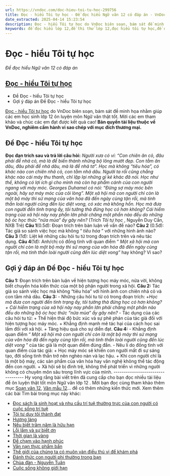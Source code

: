 ```yaml
---
url: https://vndoc.com/doc-hieu-toi-tu-hoc-299756
title: Đọc - hiểu Tôi tự học - Đề đọc hiểu Ngữ văn 12 có đáp án - VnDoc.com
date_extracted: 2025-04-14 15:23:54
description: Đọc - hiểu Tôi tự học do VnDoc biên soạn, bám sát đề minh họa nhằm giúp các em học sinh lớp 12 ôn luyện môn Ngữ văn thật tốt.
keywords: đề đọc hiểu lớp 12,đề thi thử lớp 12,đọc hiểu tôi tự học,đề đọc hiểu thi thpt quốc gia,đọc hiểu lớp 12,đề đọc hiểu văn bản,đề đọc hiểu mới nhất,đọc hiểu nghị luận xã hội,đề đọc hiểu ngữ văn 12,đề đọc hiểu ngữ văn thpt quốc gia
---
```


# Đọc - hiểu Tôi tự học
 _Đề đọc hiểu Ngữ văn 12 có đáp án_
## [**Đọc - hiểu Tôi tự học**](<https://vndoc.com/doc-hieu-toi-tu-hoc-299756>)
  * Đề Đọc - hiểu Tôi tự học
  * Gợi ý đáp án Đề Đọc - hiểu Tôi tự học

[Đọc - hiểu Tôi tự học](<https://vndoc.com/doc-hieu-toi-tu-hoc-299756>) do VnDoc biên soạn, bám sát đề minh họa nhằm giúp các em học sinh lớp 12 ôn luyện môn Ngữ văn thật tốt. Mời các em tham khảo và chúc các em đạt được kết quả cao\!
**Bản quyền tài liệu thuộc về VnDoc, nghiêm cấm hành vi sao chép với mục đích thương mại.**
## **Đề Đọc - hiểu Tôi tự học**
**Đọc đạn trích sau và trả lời câu hỏi:**
_Người xưa có ví: “Con chiên ăn cỏ, đâu phải để nhả cỏ, mà là để biến thành những bộ lông mướt đẹp. Con tằm ăn dâu, đâu phải để nhả dâu, mà là để nhả tơ”. Học mà không “tiêu hóa”, có khác nào con chiên nhả cỏ, con tằm nhả dâu. Người ta rồi cũng chẳng khác nào cái máy thu thanh, chỉ lặp lại những gì kẻ khác đã nói. Học như thế, không có lợi ích gì cho mình mà còn hạ phẩm cánh của con người ngang với máy móc. Georges Duhamel có nói: “Đừng sợ máy móc bên ngoài, hãy sợ máy móc của cõi lòng”. Một xã hội mà con người chỉ còn là một bộ máy thì sứ mạng của văn hóa đã đến ngày cùng tận rồi, mà tinh thần loài người cũng đến lúc diệt vong, có xác mà không hồn. Học mà đưa con người đến tình trạng ấy, tôi tưởng thà đừng học có hơn không? Cái hiểm trạng của xã hội này nay phần lớn phải chăng một phần nào đều do những bộ óc học thức “nửa mùa” ấy gây nên?_
\(Trích _Tôi tự học_ , Nguyễn Duy Cần, NXB Trẻ\)
**Câu 1**\(0.5đ\): Đoạn trích trên bàn luận về vấn đề nào?
**Câu 2** \(0.5đ\): Tác giả so sánh việc học mà không “ _tiêu hóa_ ” với những hình ảnh nào?
**Câu 3** \(1đ\): Liệt kê những câu hỏi tu từ trong đoạn trích trên và nêu tác dụng.
**Câu 4**\(1đ\): Anh/chị có đồng tình với quan điểm “ _Một xã hội mà con người chỉ còn là một bộ máy thì sứ mạng của văn hóa đã đến ngày cùng tận rồi, mà tinh thần loài người cũng đến lúc diệt vong”_ hay không? Vì sao?
## **Gợi ý đáp án Đề Đọc - hiểu Tôi tự học**
**Câu 1:**
Đoạn trích trên bàn luận về hiện tượng học máy móc, nửa vời, không biết chuyển hóa kiến thức của một bộ phận người trong xã hội.
**Câu 2:**
Tác giả so sánh việc học mà không “tiêu hóa” với hình ảnh con chiên nhả cỏ và con tằm nhả dâu.
**Câu 3:**
\- Những câu hỏi tu từ có trong đoạn trích:
+_Học mà đưa con người đến tình trạng ấy, tôi tưởng thà đừng học có hơn không?_
_\+ Cái hiểm trạng của xã hội này nay phần lớn phải chăng một phần nào đều do những bộ óc học thức “nửa mùa” ấy gây nên?_
\- Tác dụng của các câu hỏi tu từ:
\+ Thể hiện thái độ bức xúc và sự phê phán của tác giả đối với hiện tượng học máy móc.
\+ Khẳng định mạnh mẽ tác hại của cách học sai lầm đối với xã hội.
\+ Tăng hiệu quả cho sự diễn đạt.
**Câu 4:**
\- Khẳng định quan điểm “ _Một xã hội mà con người chỉ còn là một bộ máy thì sứ mạng của văn hóa đã đến ngày cùng tận rồi, mà tinh thần loài người cũng đến lúc diệt vong_ ” của tác giả là một quan điểm đúng đắn.
\- Nêu lí do đồng tình với quan điểm của tác giả:
\+ Học máy móc sẽ khiến con người mất đi sự sáng tạo, đời sống tinh thần trở nên nghèo nàn và lạc hậu.
\+ Khi con người chỉ là là một bộ máy, các sản phẩm của văn hóa hay văn nghệ không thể tác động đến con người.
\+ Xã hội sẽ bị đình trệ, không thể phát triển vì những người không có chuyên môn sâu trong lĩnh vực của mình.
\----------------------------------
Hy vọng rằng bài viết trên đã cung cấp cho bạn đọc nhiều tài liệu để ôn luyện thật tốt môn Ngữ văn lớp 12 . Mời bạn đọc cùng tham khảo thêm mục [Soạn văn 12](<https://vndoc.com/soan-van-12-sieu-ngan>), [Văn mẫu 12](<https://vndoc.com/van-mau-12-chuyen-sau>)... để có thêm những kiến thức mới.
Xem thêm các bài Tìm bài trong mục này khác:
  * [Đọc sách là sinh hoạt và nhu cầu trí tuệ thường trực của con người có cuộc sống trí tuệ](</doc-sach-la-sinh-hoat-va-nhu-cau-tri-tue-thuong-truc-cua-con-nguoi-co-cuoc-song-tri-tue-doc-hieu-257033>)
  * [Tôi tư duy tôi thành đạt](</toi-tu-duy-toi-thanh-dat-261564>)
  * [Hương làng](</huong-lang-bang-son-256960>)
  * [Nếu biết trăm năm là hữu hạn](</neu-biet-tram-nam-la-huu-han-261562>)
  * [Lỗi lầm và sự biết ơn](</loi-lam-va-su-biet-on-253701>)
  * [Thời gian là vàng](</doc-hieu-thoi-gian-la-vang-248544>)
  * [Để chạm vào hạnh phúc](</de-cham-vao-hanh-phuc-251968>)
  * [Vấn nạn thực phẩm bẩn](</van-nan-thuc-pham-ban-257020>)
  * [Thế giới của chúng ta có muôn vàn điều thú vị để khám phá](</the-gioi-cua-chung-ta-co-muon-van-dieu-thu-vi-de-kham-pha-256705>)
  * [Đánh thức con người phi thường trong bạn](</danh-thuc-con-nguoi-phi-thuong-trong-ban-257083>)
  * [Chùa đàn - Nguyễn Tuân](</chua-dan-nguyen-tuan-261573>)
  * [Cuộc sống không giới hạn](</cuoc-song-khong-gioi-han-257655>)

